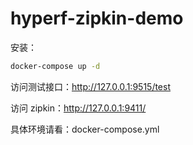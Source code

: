 # hyperf-zipkin-demo

安装：  

```sh
docker-compose up -d
```

访问测试接口：http://127.0.0.1:9515/test  

访问 zipkin：http://127.0.0.1:9411/  

具体环境请看：docker-compose.yml  




